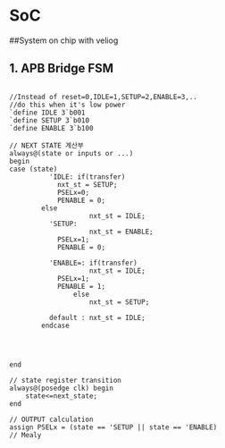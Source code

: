 # SoC
##System on chip with veliog

## 1. APB Bridge FSM
<pre><code>
//Instead of reset=0,IDLE=1,SETUP=2,ENABLE=3,..
//do this when it's low power
`define IDLE 3`b001
`define SETUP 3`b010
`define ENABLE 3`b100

// NEXT STATE 계산부 
always@(state or inputs or ...) 
begin
case (state)
          'IDLE: if(transfer) 
			nxt_st = SETUP;
			PSELx=0;
			PENABLE = 0;
		else
             		nxt_st = IDLE;
          'SETUP: 
             		nxt_st = ENABLE;
			PSELx=1;
			PENABLE = 0;

          'ENABLE=: if(transfer)
             		nxt_st = IDLE;
			PSELx=1;
			PENABLE = 1;
              	else
             		nxt_st = SETUP;
         
          default : nxt_st = IDLE;          
        endcase




end

// state register transition
always@(posedge clk) begin   
	state<=next_state; 
end  

// OUTPUT calculation
assign PSELx = (state == 'SETUP || state == 'ENABLE)
// Mealy 

</code></pre>
